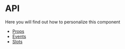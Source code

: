 # API

Here you will find out how to personalize this component

- [Props](props)
- [Events](events)
- [Slots](slots)
